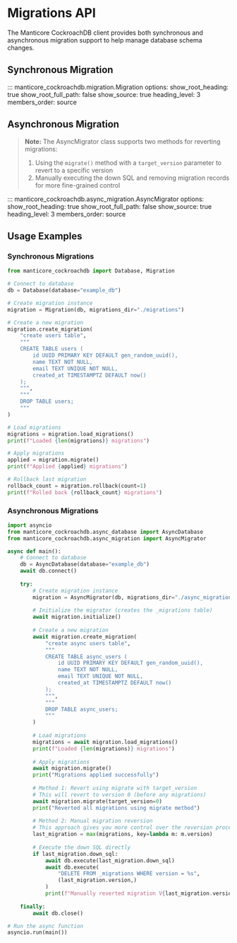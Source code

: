 # Migrations API

The Manticore CockroachDB client provides both synchronous and asynchronous migration support to help manage database schema changes.

## Synchronous Migration

::: manticore_cockroachdb.migration.Migration
    options:
      show_root_heading: true
      show_root_full_path: false
      show_source: true
      heading_level: 3
      members_order: source

## Asynchronous Migration

> **Note:** The AsyncMigrator class supports two methods for reverting migrations:
> 1. Using the `migrate()` method with a `target_version` parameter to revert to a specific version
> 2. Manually executing the down SQL and removing migration records for more fine-grained control

::: manticore_cockroachdb.async_migration.AsyncMigrator
    options:
      show_root_heading: true
      show_root_full_path: false
      show_source: true
      heading_level: 3
      members_order: source

## Usage Examples

### Synchronous Migrations

```python
from manticore_cockroachdb import Database, Migration

# Connect to database
db = Database(database="example_db")

# Create migration instance
migration = Migration(db, migrations_dir="./migrations")

# Create a new migration
migration.create_migration(
    "create users table",
    """
    CREATE TABLE users (
        id UUID PRIMARY KEY DEFAULT gen_random_uuid(),
        name TEXT NOT NULL,
        email TEXT UNIQUE NOT NULL,
        created_at TIMESTAMPTZ DEFAULT now()
    );
    """,
    """
    DROP TABLE users;
    """
)

# Load migrations
migrations = migration.load_migrations()
print(f"Loaded {len(migrations)} migrations")

# Apply migrations
applied = migration.migrate()
print(f"Applied {applied} migrations")

# Rollback last migration
rollback_count = migration.rollback(count=1)
print(f"Rolled back {rollback_count} migrations")
```

### Asynchronous Migrations

```python
import asyncio
from manticore_cockroachdb.async_database import AsyncDatabase
from manticore_cockroachdb.async_migration import AsyncMigrator

async def main():
    # Connect to database
    db = AsyncDatabase(database="example_db")
    await db.connect()
    
    try:
        # Create migration instance
        migration = AsyncMigrator(db, migrations_dir="./async_migrations")
        
        # Initialize the migrator (creates the _migrations table)
        await migration.initialize()
        
        # Create a new migration
        await migration.create_migration(
            "create async users table",
            """
            CREATE TABLE async_users (
                id UUID PRIMARY KEY DEFAULT gen_random_uuid(),
                name TEXT NOT NULL,
                email TEXT UNIQUE NOT NULL,
                created_at TIMESTAMPTZ DEFAULT now()
            );
            """,
            """
            DROP TABLE async_users;
            """
        )
        
        # Load migrations
        migrations = await migration.load_migrations()
        print(f"Loaded {len(migrations)} migrations")
        
        # Apply migrations
        await migration.migrate()
        print("Migrations applied successfully")
        
        # Method 1: Revert using migrate with target_version
        # This will revert to version 0 (before any migrations)
        await migration.migrate(target_version=0)
        print("Reverted all migrations using migrate method")
        
        # Method 2: Manual migration reversion
        # This approach gives you more control over the reversion process
        last_migration = max(migrations, key=lambda m: m.version)
        
        # Execute the down SQL directly
        if last_migration.down_sql:
            await db.execute(last_migration.down_sql)
            await db.execute(
                "DELETE FROM _migrations WHERE version = %s",
                (last_migration.version,)
            )
            print(f"Manually reverted migration V{last_migration.version}")
        
    finally:
        await db.close()

# Run the async function
asyncio.run(main()) 
